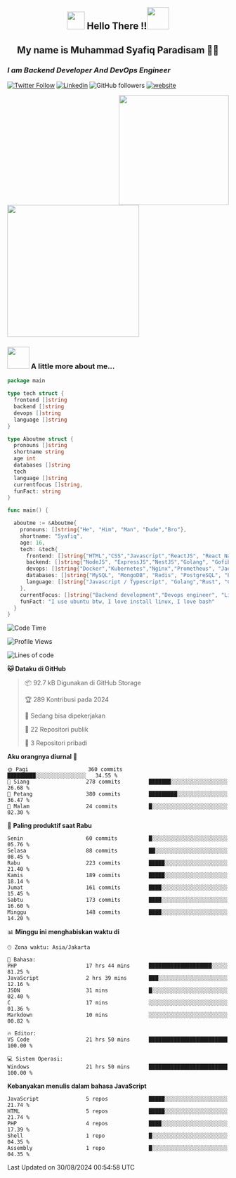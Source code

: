 <h2 align="center"><img src="https://camo.githubusercontent.com/ee9d678a838fdc800a7b1449bae75552c13bfa5afeb275eb6b315e02499c8ba0/68747470733a2f2f656d6f6a69732e736c61636b6d6f6a69732e636f6d2f656d6f6a69732f696d616765732f313533313834393433302f343234362f626c6f622d73756e676c61737365732e6769663f31353331383439343330" width="40"/>
Hello There !!<img src="https://media.giphy.com/media/12oufCB0MyZ1Go/giphy.gif" width="50"></h2>

<h2 align="center">My name is Muhammad Syafiq Paradisam 👋👋</h2>

<h3><em>I am Backend Developer And DevOps Engineer 
</em></h3>

[![Twitter Follow](https://img.shields.io/twitter/follow/misteranmol?label=Follow)](https://x.com/FikkzOutfit)
[![Linkedin](https://img.shields.io/badge/-anmol-blue?style=flat-square&logo=Linkedin&logoColor=white&link=https://www.linkedin.com/in/syafiq-paradisam/)](https://id.linkedin.com/in/syafiq-paradisam-b72749258 )
![GitHub followers](https://img.shields.io/github/followers/syafiqparadisam?label=Follower&style=social)
[![website](https://img.shields.io/badge/Website-46a2f1.svg?&style=flat-square&logo=Google-Chrome&logoColor=white&link=https://anmolsingh.me/)](https://syafiqparadisam.netlify.app)

<img align="right" src="https://external-preview.redd.it/76KI_ztaLr9QvFD3AEtHDIHksWlHp4BXjFEGYdp3ZW0.png?width=640&crop=smart&auto=webp&s=5ead39238a51263833b7684888ec8a3254455609" width="250"/>

<img src="https://dwglogo.com/wp-content/uploads/2017/08/go_speed_of_light.png" width="300"/>

### <img src="https://media.giphy.com/media/VgCDAzcKvsR6OM0uWg/giphy.gif" width="50"> A little more about me...


```go
package main

type tech struct {
  frontend []string
  backend []string
  devops []string
  language []string
}

type Aboutme struct {
  pronouns []string
  shortname string
  age int
  databases []string
  tech
  language []string
  currentfocus []string,
  funFact: string
}

func main() {

  aboutme := &Aboutme{
    pronouns: []string{"He", "Him", "Man", "Dude","Bro"},
    shortname: "Syafiq",
    age: 16,
    tech: &tech{
      frontend: []string{"HTML","CSS","Javascript","ReactJS", "React Native"},
      backend: []string{"NodeJS", "ExpressJS","NestJS","Golang", "Gofiber", "Actixweb"},
      devops: []string{"Docker","Kubernetes","Nginx","Prometheus", "Jaeger", "Grafana", "Linux"},
      databases: []string{"MySQL", "MongoDB", "Redis", "PostgreSQL", "Elastic search"},
      language: []string{"Javascript / Typescript", "Golang","Rust", "C"}
    },
    currentFocus: []string{"Backend development","Devops engineer", "Linuxer"},
    funFact: "I use ubuntu btw, I love install linux, I love bash"
  }
}

```

<!--START_SECTION:waka-->
![Code Time](http://img.shields.io/badge/Code%20Time-83%20hrs%2051%20mins-blue)

![Profile Views](http://img.shields.io/badge/Profil%20dilihat-5-blue)

![Lines of code](https://img.shields.io/badge/Sejak%20Hello%20World%20aku%20telah%20menulis-419.3%20thousand%20baris%20kode-blue)

**🐱 Dataku di GitHub** 

> 📦 92.7 kB Digunakan di GitHub Storage 
 > 
> 🏆 289 Kontribusi pada 2024
 > 
> 💼 Sedang bisa dipekerjakan
 > 
> 📜 22 Repositori publik 
 > 
> 🔑 3 Repositori pribadi 
 > 
**Aku orangnya diurnal 🐤** 

```text
🌞 Pagi                   360 commits         █████████░░░░░░░░░░░░░░░░   34.55 % 
🌆 Siang                  278 commits         ███████░░░░░░░░░░░░░░░░░░   26.68 % 
🌃 Petang                 380 commits         █████████░░░░░░░░░░░░░░░░   36.47 % 
🌙 Malam                  24 commits          █░░░░░░░░░░░░░░░░░░░░░░░░   02.30 % 
```
📅 **Paling produktif saat Rabu** 

```text
Senin                    60 commits          █░░░░░░░░░░░░░░░░░░░░░░░░   05.76 % 
Selasa                   88 commits          ██░░░░░░░░░░░░░░░░░░░░░░░   08.45 % 
Rabu                     223 commits         █████░░░░░░░░░░░░░░░░░░░░   21.40 % 
Kamis                    189 commits         █████░░░░░░░░░░░░░░░░░░░░   18.14 % 
Jumat                    161 commits         ████░░░░░░░░░░░░░░░░░░░░░   15.45 % 
Sabtu                    173 commits         ████░░░░░░░░░░░░░░░░░░░░░   16.60 % 
Minggu                   148 commits         ████░░░░░░░░░░░░░░░░░░░░░   14.20 % 
```


📊 **Minggu ini menghabiskan waktu di** 

```text
🕑︎ Zona waktu: Asia/Jakarta

💬 Bahasa: 
PHP                      17 hrs 44 mins      ████████████████████░░░░░   81.25 % 
JavaScript               2 hrs 39 mins       ███░░░░░░░░░░░░░░░░░░░░░░   12.16 % 
JSON                     31 mins             █░░░░░░░░░░░░░░░░░░░░░░░░   02.40 % 
C                        17 mins             ░░░░░░░░░░░░░░░░░░░░░░░░░   01.36 % 
Markdown                 10 mins             ░░░░░░░░░░░░░░░░░░░░░░░░░   00.82 % 

🔥 Editor: 
VS Code                  21 hrs 50 mins      █████████████████████████   100.00 % 

💻 Sistem Operasi: 
Windows                  21 hrs 50 mins      █████████████████████████   100.00 % 
```

**Kebanyakan menulis dalam bahasa JavaScript** 

```text
JavaScript               5 repos             █████░░░░░░░░░░░░░░░░░░░░   21.74 % 
HTML                     5 repos             █████░░░░░░░░░░░░░░░░░░░░   21.74 % 
PHP                      4 repos             ████░░░░░░░░░░░░░░░░░░░░░   17.39 % 
Shell                    1 repo              █░░░░░░░░░░░░░░░░░░░░░░░░   04.35 % 
Assembly                 1 repo              █░░░░░░░░░░░░░░░░░░░░░░░░   04.35 % 
```




 Last Updated on 30/08/2024 00:54:58 UTC
<!--END_SECTION:waka-->
